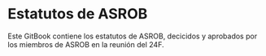 Estatutos de ASROB
=======

Este GitBook contiene los estatutos de ASROB, decicidos y aprobados por los miembros de ASROB en la reunión del 24F.
